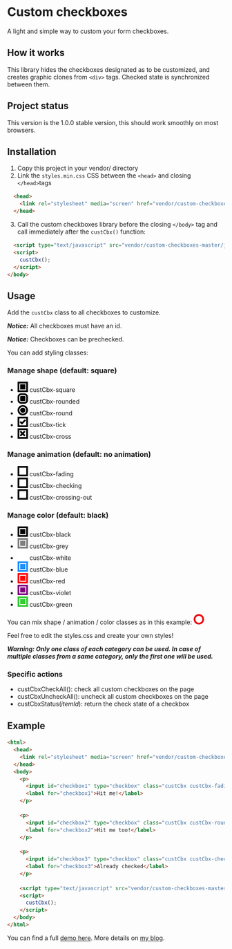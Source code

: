 # Custom checkboxes

A light and simple way to custom your form checkboxes.

## How it works

This library hides the checkboxes designated as to be customized, and creates graphic clones from `<div>` tags.
Checked state is synchronized between them.

## Project status

This version is the 1.0.0 stable version, this should work smoothly on most browsers.

## Installation

1. Copy this project in your vendor/ directory
2. Link the `styles.min.css` CSS between the `<head>` and closing `</head>`tags
``` html
  <head>
    <link rel="stylesheet" media="screen" href="vendor/custom-checkboxes-master/themes/styles.min.css" type="text/css">
  </head>
```
3. Call the custom checkboxes library before the closing `</body>` tag and call immediately after the `custCbx()` function:
``` html
  <script type="text/javascript" src="vendor/custom-checkboxes-master/js/customCheckboxes_1.0.min.js"></script>
  <script>
    custCbx();
  </script>
</body>
```

## Usage

Add the `custCbx` class to all checkboxes to customize.

***Notice:*** All checkboxes must have an id.

***Notice:*** Checkboxes can be prechecked.

You can add styling classes:

### Manage shape (default: square)
* ![custCbx-square](/example/custCbx-square.png?raw=true) custCbx-square
* ![custCbx-rounded](/example/custCbx-rounded.png?raw=true) custCbx-rounded
* ![custCbx-round](/example/custCbx-round.png?raw=true) custCbx-round
* ![custCbx-tick](/example/custCbx-tick.png?raw=true) custCbx-tick
* ![custCbx-tick](/example/custCbx-cross.png?raw=true) custCbx-cross

### Manage animation (default: no animation)
* ![custCbx-fading](/example/custCbx-fading.gif?raw=true) custCbx-fading
* ![custCbx-checking](/example/custCbx-checking.gif?raw=true) custCbx-checking
* ![custCbx-checking](/example/custCbx-crossing-out.gif?raw=true) custCbx-crossing-out

### Manage color (default: black)
* ![custCbx-black](/example/custCbx-black.png?raw=true) custCbx-black
* ![custCbx-grey](/example/custCbx-grey.png?raw=true) custCbx-grey
* ![custCbx-white](/example/custCbx-white.png?raw=true) custCbx-white
* ![custCbx-blue](/example/custCbx-blue.png?raw=true) custCbx-blue
* ![custCbx-red](/example/custCbx-red.png?raw=true) custCbx-red
* ![custCbx-violet](/example/custCbx-violet.png?raw=true) custCbx-violet
* ![custCbx-green](/example/custCbx-green.png?raw=true) custCbx-green

You can mix shape / animation / color classes as in this example: ![custCbx-mixed-example](/example/custCbx_mixed-example.gif?raw=true)

Feel free to edit the styles.css and create your own styles!

***Warning: Only one class of each category can be used. In case of multiple classes from a same category, only the first one will be used.***

### Specific actions

* custCbxCheckAll(): check all custom checkboxes on the page
* custCbxUncheckAll(): uncheck all custom checkboxes on the page
* custCbxStatus(*itemId*): return the check state of a checkbox

## Example

``` html
<html>
  <head>
    <link rel="stylesheet" media="screen" href="vendor/custom-checkboxes-master/themes/styles.min.css" type="text/css" >
  </head>
  <body>
    <p>
      <input id="checkbox1" type="checkbox" class="custCbx custCbx-fading">
      <label for="checkbox1">Hit me!</label>
    </p>

    <p>
      <input id="checkbox2" type="checkbox" class="custCbx custCbx-round custCbx-red">
      <label for="checkbox2">Hit me too!</label>
    </p>

    <p>
      <input id="checkbox3" type="checkbox" class="custCbx custCbx-checking" checked>
      <label for="checkbox3">Already checked</label>
    </p>
    
    <script type="text/javascript" src="vendor/custom-checkboxes-master/js/customCheckboxes_1.0.min.js"></script>
    <script>
      custCbx();
    </script>
  </body>
</html>
```

You can find a full [demo here](https://codepen.io/alexisr/pen/VRyZrY). More details on [my blog](https://alx.design/article/14-custom-checkboxes).
